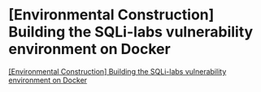 # [Environmental Construction] Building the SQLi-labs vulnerability environment on Docker
[[Environmental Construction] Building the SQLi-labs vulnerability environment on Docker](https://aiwithcloud.com/2022/09/19/environmental_construction_building_the_sqli_labs_vulnerability_environment_on_docker/)